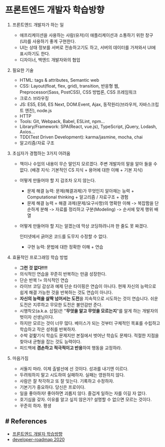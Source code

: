 # 프론트엔드 개발자 학습방향


1. 프론트엔드 개발자가 하는 일
    - 애프리케이션을 사용하는 사람(유저)이 애플리케이션과 소통하기 위한 창구(UI)를 사용하기 좋게 구현한다.
    - UI는 상태 정보를 서버로 전송하고기도 하고, 서버의 데이터를 가져와서 UI에 표시하기도 한다.
    - 디자이너, 백엔드 개발자와의 협업
  
2. 필요한 기술
    - HTML: tags & attributes, Semantic web
    - CSS: Layout(float, flex, grid), transition, 반응형 웹, Preprocessor(Sass, PostCSS), CSS 방법론, CSS 프레임워크
    - 크로스 브라우징
    - JS: ES5, ES6, ES Next, DOM.Event, Ajax, 동작원리(브라우저, 자바스크립트 엔진), node.js
    - HTTP
    - Tools: Git, Webpack, Babel, ESLint, npm...
    - Library/Framework: SPA(React, vue.js), TypeScript, jQuery, Lodash, Axios...
    - TDD(Test Driven Development): karma/jasmine, mocha, chai
    - 알고리즘/자료 구조
  
3. 초심자가 경험하는 3가지 어려움
    - 책이나 수업의 내용이 무슨 말인지 모르겠다. 주변 개발자의 말을 알아 들을 수 없다.
       (배경 지식: 기본적인 CS 지식 + 용어에 대한 이해 + 기본 지식)
    - 어떻게 만들어야 할 지 감조차 오지 않는다.
        
        * 문제 해결 능력: 문제(해결과제)가 무엇인지 알아채는 능력 + Computational thinking +  알고리즘 / 자료구조 + 경험
        * 문제 해결 능력 = 해결 과제(문제/요구사항)의 명확한 이해 -> 복잡함을 단순하게 분해 -> 자료를 정리하고 구분(Modeling) -> 순서에 맞게 행위 배열
    
    - 어떻게 만들어야 할 지는 알겠는데 막상 코딩하려니까 한 줄도 못 짜겠다.
       
       인터넷에서 긁어온 코드를 도무지 수정할 수 없다.
       
       * 구현 능력: 문법에 대한 정확한 이해 + 연습  
       
4. 효율적인 프로그래밍 학습 방법
    - **그런 것 없다!!!!**
    - 의식적인 연습을 꾸준히 반복하는 만큼 성장한다.
    - 단순 반복 != 의식적인 연습
    - 라이브 코딩 감상과 예제 단순 타이핑은 연습이 아니다. 현재 자신의 능력으로 쉽게 해결 가능한 것을 반복하는 것도 연습이 아니다.
    - **자신의 능력을 살짝 넘어서는 도전**을 지속적으로 시도하는 것이 연습니다. 쉬운 도전은 지루하고 무모한 도전은 불안감만 준다.
    - 시행착오(a.k.a. 삽질)은 "**무엇을 알고 무엇을 모르는지**"를 알게 하는 개발자의 벗이자 선생님이다.
    - 하지만 모르는 것이 너무 많다. 베이스가 되는 것부터 구체적인 목표를 수립하고 학습하고 작은 성취를 반복하자.
    - 수박 겉핥기식 학습도 문제지만 본질에서 벗어난 학습도 문제다. 적절한 지점을 찾아내 균형을 잡는 것도 능력이다.
    - 피드백에 **겸손하고 적극적이고 반응**하여 행동을 교정하라.

5. 마음가짐
    - 서둘지 마라. 이제 출발선에 선 것이다. 성과를 내기엔 이르다.
    - 두려워하지 말고 시도하여 실패하자. 실패는 영원하지 않다.
    - 사람은 잘 착각하고 또 잘 잊는다. 기록하고 수정하자.
    - 기본기가 중요하다. 당신은 프로이다.
    - 일을 좋아하자! 좋아하면 괴롭지 않다. 즐겁게 일하는 자를 이길 자 없다.
    - 호기심을 갖자. 이유를 알고 싶지 않은가? 설명할 수 없으면 모르는 것이다.
    - 꾸준히 하자. 평생


## # References  
- [프론트엔드 개발자 학습방향](https://www.youtube.com/watch?v=02RCNUF-2Vw&feature=emb_err_watch_on_yt)
- [developer-roadmap 2020](https://github.com/kamranahmedse/developer-roadmap)
